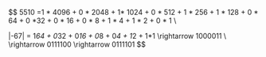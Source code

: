 $$
5510
=1 * 4096 + 0 * 2048 + 1* 1024 + 0 * 512 + 1 * 256 + 1 * 128 + 0 * 64 + 0 *32 + 0 * 16 + 0 * 8 + 1 * 4 + 1 * 2 + 0 * 1 \\

|-67| = 1*64 + 0*32 + 0*16 + 0*8 + 0*4 + 1*2 + 1*1 \rightarrow 1000011 \\ \rightarrow 0111100 \rightarrow 0111101
$$